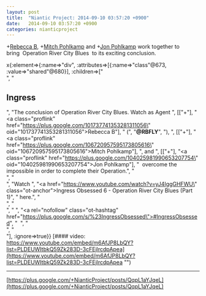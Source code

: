 ```yaml
---
layout: post
title:  "Niantic Project: 2014-09-10 03:57:20 +0900"
date:   2014-09-10 03:57:20 +0900
categories: nianticproject
---
```

+[Rebecca B](https://plus.google.com/101737741353281311056 ""), +[Mitch Pohlkamp](https://plus.google.com/106720957595173805616 "") and +[Jon Pohlkamp](https://plus.google.com/104025981990653207754 "") work together to bring  Operation River City Blues  to its exciting conclusion.

x{:element=>{:name=>"div", :attributes=>[{:name=>"class"@673, :value=>"shared"@680}], :children=>["<br />", "<h2>Ingress</h2>", "The conclusion of Operation River City Blues. Watch as Agent ", [["+"], "<a class=\"proflink\" href=\"https://plus.google.com/101737741353281311056\" oid=\"101737741353281311056\">Rebecca B</a>"], " (", "<b>@RBFLY</b>", "), ", [["+"], "<a class=\"proflink\" href=\"https://plus.google.com/106720957595173805616\" oid=\"106720957595173805616\">Mitch Pohlkamp</a>"], ", and ", [["+"], "<a class=\"proflink\" href=\"https://plus.google.com/104025981990653207754\" oid=\"104025981990653207754\">Jon Pohlkamp</a>"], "  overcome the impossible in order to complete their Operation.", "<br />", "<br />", "Watch ", "<a href=\"https://www.youtube.com/watch?v=yJ4IggGHFWU\" class=\"ot-anchor\">Ingress Obsessed 6 - Operation River City Blues (Part 1)</a>", " here.", "<br />", "<br />", " ", "<a rel=\"nofollow\" class=\"ot-hashtag\" href=\"https://plus.google.com/s/%23IngressObsessed\">#IngressObsessed</a>", "  ", "<br />", "<br />"], :ignore=>true}}
[#### video: https://www.youtube.com/embed/m6AfJP8LbQY?list=PLDEUWItbkQ59Zk283D-3cFEjlrcdpApea](https://www.youtube.com/embed/m6AfJP8LbQY?list=PLDEUWItbkQ59Zk283D-3cFEjlrcdpApea "")
- - -
[https://plus.google.com/+NianticProject/posts/QqpL1aYJqeL](https://plus.google.com/+NianticProject/posts/QqpL1aYJqeL)
